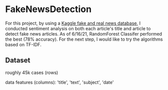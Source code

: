 # FakeNewsDetection
For this project, by using a [Kaggle fake and real news database](https://www.kaggle.com/clmentbisaillon/fake-and-real-news-dataset), I conducted sentiment analysis on both each article's title and article to detect fake news articles. As of 6/16/21, RandomForest Classifer performed the best (78% accuracy). For the next step, I would like to try the algorithms based on TF-IDF. 

## Dataset
roughly 45k cases (rows)

data features (columns): 'title', 'text', 'subject', 'date'

